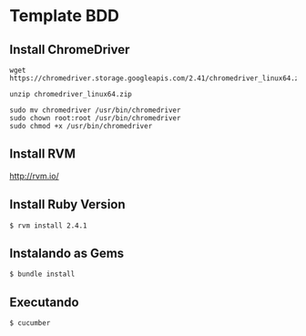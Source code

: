 # Template BDD

## Install ChromeDriver
```
wget https://chromedriver.storage.googleapis.com/2.41/chromedriver_linux64.zip

unzip chromedriver_linux64.zip

sudo mv chromedriver /usr/bin/chromedriver
sudo chown root:root /usr/bin/chromedriver
sudo chmod +x /usr/bin/chromedriver
```

## Install RVM
http://rvm.io/

## Install Ruby Version
```
$ rvm install 2.4.1
```
## Instalando as Gems
```
$ bundle install
```

## Executando
```
$ cucumber
```
